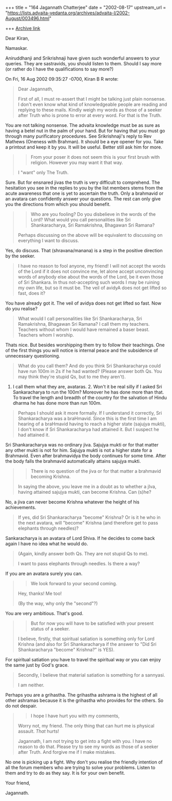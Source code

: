 +++
title = "164 Jagannath Chatterjee"
date = "2002-08-17"
upstream_url = "https://lists.advaita-vedanta.org/archives/advaita-l/2002-August/003496.html"

+++
[Archive link](https://lists.advaita-vedanta.org/archives/advaita-l/2002-August/003496.html)

Dear Kiran,

Namaskar.

Aniruddhanji and Srikrishnaji have given such wonderful answers to your
queries. They are sastravids, you should listen to them. Should I say more
(or rather do I have the qualifications to say more?)

On Fri, 16 Aug 2002 09:35:27 -0700, Kiran B R <kiranbr at ROCKETMAIL.COM>
wrote:

>Dear Jagannath,
>
>First of all, I must re-assert that I might be talking
>just plain nonsense. I don't even know what kind of
>knowledgeable people are reading and replying to these
>mails. Kindly weigh my words as those of a seeker
>after Truth who is prone to error at every word. For
>that is the Truth.

You are not talking nonsense. The advaita knowledge must be as sure as
having a betel nut in the palm of your hand. But for having that you must
go through many purificatory procedures. See Srikrishnaji's reply to Rev
Mathews (Oneness with Brahman). It should be a eye opener for you. Take a
printout and keep it by you. It will be useful. Better still ask him for
more.

>> From your poser it does not seem this is your first
>> brush with religion. However you may want it that
>> way.
>
>I "want" only The Truth.

Sure. But for ensnared jivas the truth is very difficult to comprehend. The
hesitation you see in the replies to you by the list members stems from the
acute awareness that one is yet to ascertain the truth. Only a brahmavid or
an avatara can confidently answer your questions. The rest can only give
you the directions from which you should benefit.

>
>> Who are you fooling? Do you disbelieve in the words
>> of the Lord? What would you call personalities like
>> Sri Shankaracharya, Sri Ramakrishna, Bhagawan Sri
>> Ramana?
>
>Perhaps discussing on the above will be equivalent to
>discussing on everything I want to discuss.

Yes, do discuss. That (shravana/manana) is a step in the positive direction
by the seeker.

>
>I have no reason to fool anyone, my friend! I will not
>accept the words of the Lord if it does not convince
>me, let alone accept unconvincing words of anybody
>else about the words of the Lord, be it even those of
>Sri Shankara. In thus not-accepting such words I may
>be ruining my own life, but so it must be. The veil of
>avidyA does not get lifted so fast, does it?
>

You have already got it. The veil of avidya does not get lifted so fast.
Now do you realise?


>What would I call personalities like Sri
>Shankaracharya, Sri Ramakrishna, Bhagawan Sri Ramana?
>I call them my teachers. Teachers without whom I would
>have remained a baser beast. Teachers whom I worship.

Thats nice. But besides worshipping them try to follow their teachings. One
of the first things you will notice is internal peace and the subsidence of
unnecessary questioning.

>
>What do you call them? And do you think Sri
>Shankaracharya could have run 100m in 2s if he had
>wanted? (Please answer both Qs. You may think they're
>stupid Qs, but to me they aren't).

1. I call them what they are, avataras. 2. Won't it be real silly if I
asked Sri Sankaracharya to run the 100m? Moreover he has done more than
that. To travel the length and breadth of the country for the salvation of
Hindu dharma he has done more than run 100m.

>
>Perhaps I should ask it more formally. If I understand
>it correctly, Sri Shankaracharya was a braHmavid.
>Since this is the first time I am hearing of a
>braHmavid having to reach a higher state (sajujya
>mukti), I don't know if Sri Shankaracharya had
>attained it. But I suspect he had attained it.

Sri Shankaracharya was no ordinary jiva. Sajujya mukti or for that matter
any other mukti is not for him. Sajujya mukti is not a higher state for a
Brahmavid. Even after brahmavidya the body continues for some time. After
the body falls the brahmavid automatically attains sajujya mukti.

>
>> There is no question of the jiva or for that matter
>> a brahmavid becoming Krishna.
>
>In saying the above, you leave me in a doubt as to
>whether a jIva, having attained sajujya mukti, can
>become Krishna. Can (s)he?

No, a jiva can never become Krishna whatever the height of his achievements.


>
>If yes, did Sri Shankaracharya "become" Krishna? Or is
>it he who in the next avatara, will "become" Krishna
>(and therefore get to pass elephants through needles)?

Sankaracharya is an avatara of Lord Shiva. If he decides to come back again
I have no idea what he would do.

>(Again, kindly answer both Qs. They are not stupid Qs
>to me).
>
>I want to pass elephants through needles. Is there a
>way?

If you are an avatara surely you can.

>
>> We look forward to your second coming.
>
>Hey, thanks! Me too!
>
>(By the way, why only the "second"?)

You are very ambitious. That's good.

>
>> But for now
>> you will have to be
>> satisfied with your present status of a seeker.
>
>I believe, firstly, that spiritual satiation is
>something only for Lord Krishna (and also for Sri
>Shankaracharya if the answer to "Did Sri
>Shankaracharya "become" Krishna?" is YES).

For spiritual satiation you have to travel the spiritual way or you can
enjoy the same just by God's grace.

>
>Secondly, I believe that material satiation is
>something for a sannyasi.
>
>I am neither.

Perhaps you are a grihastha. The grihastha ashrama is the highest of all
other ashramas because it is the grihastha who provides for the others. So
do not despair.

>
>> I hope I have hurt you with my comments,
>
>Worry not, my friend. The only thing that can hurt me
>is physical assault. *That* hurts!
>
>Jagannath, I am not trying to get into a fight with
>you. I have no reason to do that. Please try to see my
>words as those of a seeker after Truth. And forgive me
>if I make mistakes.

No one is picking up a fight. Why don't you realise the friendly intention
of all the forum members who are trying to solve your problems. Listen to
them and try to do as they say. It is for your own benefit.

Your friend,

Jagannath.

